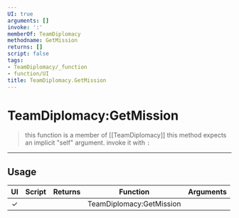 ```yaml
---
UI: true
arguments: []
invoke: ':'
memberOf: TeamDiplomacy
methodname: GetMission
returns: []
script: false
tags:
- TeamDiplomacy/_function
- function/UI
title: TeamDiplomacy.GetMission
---
```

# TeamDiplomacy:GetMission
> this function is a member of [[TeamDiplomacy]]
> this method expects an implicit "self" argument. invoke it with `:`
-----
## Usage
|  UI | Script | Returns | Function | Arguments |
|:---:|:------:|-------:|:--------:|:---------|
|✓| ||TeamDiplomacy:GetMission||
